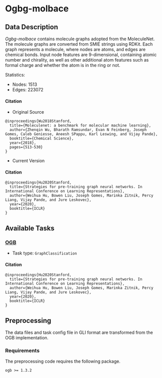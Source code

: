 # Ogbg-molbace
## Data Description

*Ogbg-molbace* contains molecule graphs adopted from the MoleculeNet. The molecule graphs are converted from SMIE strings using RDKit. Each graph represents a molecule, where nodes are atoms, and edges are chemical bonds. Input node features are 9-dimensional, containing atomic number and chirality, as well as other additional atom features such as formal charge and whether the atom is in the ring or not.

Statistics:
- Nodes: 1513
- Edges: 223072

#### Citation
- Original Source
```
@inproceedings{Wu2018Stanford,
  title={Moleculenet: a benchmark for molecular machine learning},
  author={Zhenqin Wu, Bharath Ramsundar, Evan N Feinberg, Joseph Gomes, Caleb Geniesse, Aneesh SPappu, Karl Leswing, and Vijay Pande},
  booktitle={Chemical Science},
  year={2018},
  pages={513-530}
}
```
- Current Version
#### Citation
```
@inproceedings{Hu2020Stanford,
  title={Strategies for pre-training graph neural networks. In International Conference on Learning Representations},
  author={Weihua Hu, Bowen Liu, Joseph Gomes, Marinka Zitnik, Percy Liang, Vijay Pande, and Jure Leskovec},
  year={2020},
  booktitle={ICLR}
}
```
## Available Tasks
### [OGB](https://ogb.stanford.edu/)
- Task type:  `GraphClassification`

#### Citation
```
@inproceedings{Hu2020Stanford,
  title={Strategies for pre-training graph neural networks. In International Conference on Learning Representations},
  author={Weihua Hu, Bowen Liu, Joseph Gomes, Marinka Zitnik, Percy Liang, Vijay Pande, and Jure Leskovec},
  year={2020},
  booktitle={ICLR}
}
```

## Preprocessing
The data files and task config file in GLI format are transformed from the OGB implementation.

### Requirements
The preprocessing code requires the following package.
```
ogb >= 1.3.2
```
